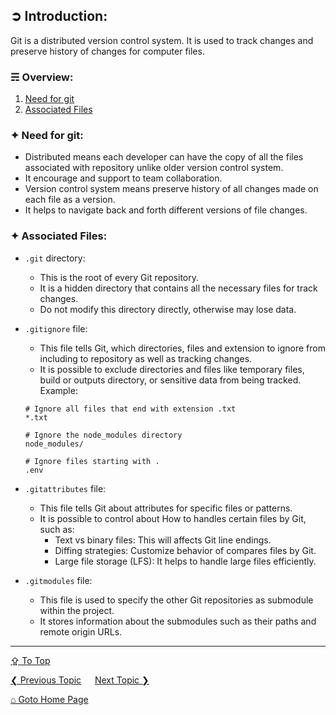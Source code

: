 ## &#10162; Introduction:
Git is a distributed version control system. It is used to track changes and preserve history of changes for computer files.

### &#9780; Overview:
1. [Need for git](#-need-for-git)
2. [Associated Files](#-associated-files)

### &#10022; Need for git:
- Distributed means each developer can have the copy of all the files associated with repository unlike older version control system.
- It encourage and support to team collaboration.
- Version control system means preserve history of all changes made on each file as a version.
- It helps to navigate back and forth different versions of file changes.

### &#10022; Associated Files:

- `.git` directory: 
	- This is the root of every Git repository. 
	- It is a hidden directory that contains all the necessary files for track changes. 
	- Do not modify this directory directly, otherwise may lose data.

- `.gitignore` file: 
	- This file tells Git, which directories, files and extension to ignore from including to repository as well as tracking changes. 
	- It is possible to exclude directories and files like temporary files, build or outputs directory, or sensitive data from being tracked. 
	Example:
    ```.gitignore
    # Ignore all files that end with extension .txt
    *.txt

    # Ignore the node_modules directory
    node_modules/

    # Ignore files starting with .
    .env 
    ```

- `.gitattributes` file:
	- This file tells Git about attributes for specific files or patterns. 
	- It is possible to control about How to handles certain files by Git, such as:
		- Text vs binary files: This will affects Git line endings.
		- Diffing strategies: Customize behavior of compares files by Git.
		- Large file storage (LFS): It helps to handle large files efficiently.

- `.gitmodules` file: 
	- This file is used to specify the other Git repositories as submodule within the project.
	- It stores information about the submodules such as their paths and remote origin URLs.

---
[&#8682; To Top](#-introduction)

[&#10094; Previous Topic](../README.md) &emsp; [Next Topic &#10095;](./git-ignore.md)

[&#8962; Goto Home Page](../README.md)
